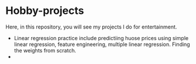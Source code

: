 # Hobby-projects
Here, in this repository, you will see my projects I do for entertainment.


* Linear regression practice include predictiing huose prices using simple linear regression, feature engineering, multiple linear regression. Finding the weights from scratch. 
* 
